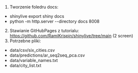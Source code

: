 1. Tworzenie foledru docs:
- shinylive export shiny docs
- python -m http.server --directory docs 8008
2. Stawianie GitHubPages z tutorialu: https://github.com/RamiKrispin/shinylive/tree/main (2 screen)
3. Potrzebne pliki:
- data/csv/six_cities.csv
- data/predictions/ar_seq2seq_pca.csv
- data/variable_names.txt
- data/city_list.txt
